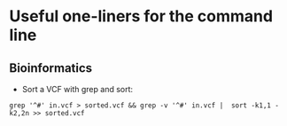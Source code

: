 # Useful one-liners for the command line

## Bioinformatics

* Sort a VCF with grep and sort:

```
grep '^#' in.vcf > sorted.vcf && grep -v '^#' in.vcf |  sort -k1,1 -k2,2n >> sorted.vcf
```
